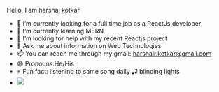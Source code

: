Hello, I am harshal kotkar

- 🔭 I’m currently looking for a full time job as a ReactJs developer
- 🌱 I’m currently learning MERN
- 🤔 I’m looking for help with my recent Reactjs project
- 💬 Ask me about information on Web Technologies
- 📫 You can reach me through my gmail: harshalr.kotkar@gmail.com
- 😄 Pronouns:He/His
- ⚡ Fun fact: listening to same song daily ♫ blinding lights
- <img src="https://github-readme-stats.vercel.app/api?username=harshalkotkar&&show_icons=true&title_color=ffffff&icon_color=bb2acf&text_color=daf7dc&bg_color=151515">

